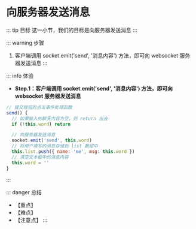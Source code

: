 # 向服务器发送消息

::: tip 目标
这一小节，我们的目标是向服务器发送消息
:::

::: warning 步骤

1. 客户端调用 socket.emit('send', '消息内容') 方法，即可向 websocket 服务器发送消息
:::

::: info 体验

* **Step.1：客户端调用 socket.emit('send', '消息内容') 方法，即可向 websocket 服务器发送消息**

```js
// 提交按钮的点击事件处理函数
send() {
  // 如果输入的聊天内容为空，则 return 出去
  if (!this.word) return

  // 向服务器发送消息
  socket.emit('send', this.word)
  // 将用户填写的消息存储到 list 数组中
  this.list.push({ name: 'me', msg: this.word })
  // 清空文本框中的消息内容
  this.word = ''
}
```

:::

::: danger 总结

* 【重点】
* 【难点】
* 【注意点】
:::
